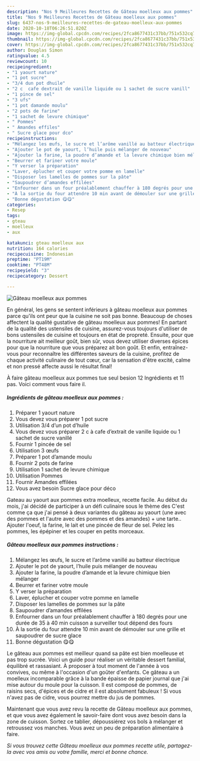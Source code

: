 ```yaml
---
description: "Nos 9 Meilleures Recettes de Gâteau moelleux aux pommes"
title: "Nos 9 Meilleures Recettes de Gâteau moelleux aux pommes"
slug: 6437-nos-9-meilleures-recettes-de-gateau-moelleux-aux-pommes
date: 2020-10-18T06:26:51.820Z
image: https://img-global.cpcdn.com/recipes/2fca8677431c37bb/751x532cq70/gateau-moelleux-aux-pommes-photo-principale-de-la-recette.jpg
thumbnail: https://img-global.cpcdn.com/recipes/2fca8677431c37bb/751x532cq70/gateau-moelleux-aux-pommes-photo-principale-de-la-recette.jpg
cover: https://img-global.cpcdn.com/recipes/2fca8677431c37bb/751x532cq70/gateau-moelleux-aux-pommes-photo-principale-de-la-recette.jpg
author: Douglas Simon
ratingvalue: 4.5
reviewcount: 10
recipeingredient:
- "1 yaourt nature"
- "1 pot sucre"
- "3/4 dun pot dhuile"
- "2 c  cafe dextrait de vanille liquide ou 1 sachet de sucre vanill"
- "1 pince de sel"
- "3 ufs"
- "1 pot damande moulu"
- "2 pots de farine"
- "1 sachet de levure chimique"
- " Pommes"
- " Amandes effiles"
- " Sucre glace pour dco"
recipeinstructions:
- "Mélangez les œufs, le sucre et l’arôme vanillé au batteur électrique"
- "Ajouter le pot de yaourt, l’huile puis mélanger de nouveau"
- "Ajouter la farine, la poudre d’amande et la levure chimique bien mélanger"
- "Beurrer et fariner votre moule"
- "Y verser la préparation"
- "Laver, éplucher et couper votre pomme en lamelle"
- "Disposer les lamelles de pommes sur la pâte"
- "Saupoudrer d’amandes effilées"
- "Enfourner dans un four préalablement chauffer à 180 degrés pour une durée de 35 à 40 min cuisson a surveiller tout dépend des fours"
- "À la sortie du four attendre 10 min avant de démouler sur une grille et saupoudrer de sucre glace"
- "Bonne dégustation 😋😋"
categories:
- Resep
tags:
- gteau
- moelleux
- aux

katakunci: gteau moelleux aux 
nutrition: 164 calories
recipecuisine: Indonesian
preptime: "PT19M"
cooktime: "PT48M"
recipeyield: "3"
recipecategory: Dessert

---
```



![Gâteau moelleux aux pommes](https://img-global.cpcdn.com/recipes/2fca8677431c37bb/751x532cq70/gateau-moelleux-aux-pommes-photo-principale-de-la-recette.jpg)

En général, les gens se sentent inférieurs à gâteau moelleux aux pommes parce qu'ils ont peur que la cuisine ne soit pas bonne. Beaucoup de choses affectent la qualité gustative de gâteau moelleux aux pommes! En partant de la qualité des ustensiles de cuisine, assurez-vous toujours d'utiliser de bons ustensiles de cuisine et toujours en état de propreté. Ensuite, pour que la nourriture ait meilleur goût, bien sûr, vous devez utiliser diverses épices pour que la nourriture que vous préparez ait bon goût. Et enfin, entraînez-vous pour reconnaître les différentes saveurs de la cuisine, profitez de chaque activité culinaire de tout cœur, car la sensation d'être excité, calme et non pressé affecte aussi le résultat final!

<!--inarticleads1-->

À faire gâteau moelleux aux pommes tue seul besion 12 Ingrédients et 11 pas. Voici comment vous faire il.

##### Ingrédients de gâteau moelleux aux pommes :

1. Préparer 1 yaourt nature
1. Vous devez vous préparer 1 pot sucre
1. Utilisation 3/4 d’un pot d’huile
1. Vous devez vous préparer 2 c à cafe d’extrait de vanille liquide ou 1 sachet de sucre vanillé
1. Fournir 1 pincée de sel
1. Utilisation 3 œufs
1. Préparer 1 pot d’amande moulu
1. Fournir 2 pots de farine
1. Utilisation 1 sachet de levure chimique
1. Utilisation  Pommes
1. Fournir  Amandes effilées
1. Vous avez besoin  Sucre glace pour déco


Gateau au yaourt aux pommes extra moelleux, recette facile. Au début du mois, j&#39;ai décidé de participer à un défi culinaire sous le thème des C&#39;est comme ça que j&#39;ai pensé à deux variantes du gâteau au yaourt (une avec des pommes et l&#39;autre avec des pommes et des amandes) + une tarte.. Ajouter l&#39;oeuf, la farine, le lait et une pincée de fleur de sel. Pelez les pommes, les épépiner et les couper en petits morceaux. 

<!--inarticleads2-->

##### Gâteau moelleux aux pommes instructions :

1. Mélangez les œufs, le sucre et l’arôme vanillé au batteur électrique
1. Ajouter le pot de yaourt, l’huile puis mélanger de nouveau
1. Ajouter la farine, la poudre d’amande et la levure chimique bien mélanger
1. Beurrer et fariner votre moule
1. Y verser la préparation
1. Laver, éplucher et couper votre pomme en lamelle
1. Disposer les lamelles de pommes sur la pâte
1. Saupoudrer d’amandes effilées
1. Enfourner dans un four préalablement chauffer à 180 degrés pour une durée de 35 à 40 min cuisson a surveiller tout dépend des fours
1. À la sortie du four attendre 10 min avant de démouler sur une grille et saupoudrer de sucre glace
1. Bonne dégustation 😋😋


Le gâteau aux pommes est meilleur quand sa pâte est bien moelleuse et pas trop sucrée. Voici un guide pour réaliser un véritable dessert familial, équilibré et rassasiant. À proposer à tout moment de l&#39;année à vos convives, ou même à l&#39;occasion d&#39;un goûter d&#39;enfants. Ce gâteau a un moelleux incomparable grâce à la bande épaisse de papier journal que j&#39;ai mise autour du moule pour la cuisson. Il est composé de pommes, de raisins secs, d&#39;épices et de cidre et il est absolument fabuleux ! Si vous n&#39;avez pas de cidre, vous pourrez mettre du jus de pommes. 

<!--inarticleads1-->

<p>
Maintenant que vous avez revu la recette de Gâteau moelleux aux pommes, et que vous avez également le savoir-faire dont vous avez besoin dans la zone de cuisson. Sortez ce tablier, dépoussiérez vos bols à mélanger et retroussez vos manches. Vous avez un peu de préparation alimentaire à faire.
</p>

<p>
<i>Si vous trouvez cette Gâteau moelleux aux pommes recette utile, partagez-la avec vos amis ou votre famille, merci et bonne chance.</i>
</p>
